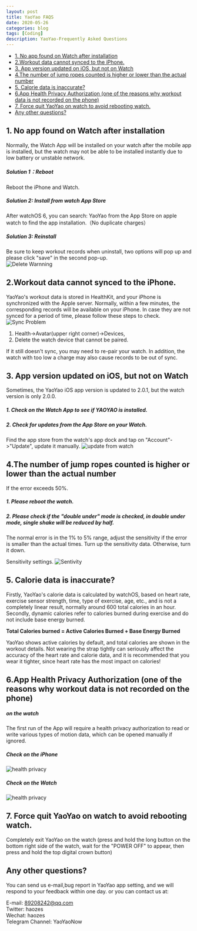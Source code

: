 ```yaml
---
layout: post
title: YaoYao FAQS
date: 2020-05-26
categories: blog
tags: [Coding]
description: YaoYao-Frequently Asked Questions
---
```



* [1. No app found on Watch after installation](#NoappfoundonWatchafterinstallation)
* [2.Workout data cannot synced to the iPhone.](#WorkoutdatacannotsyncedtotheiPhone.)
* [3. App  version updated on iOS, but not on Watch](#AppversionupdatedoniOSbutnotonWatch)
* [4.The number of jump ropes counted is higher or lower than the actual number](#Thenumberofjumpropescountedishigherorlowerthantheactualnumber)
* [5. Calorie data is inaccurate?](#Caloriedataisinaccurate)
* [6.App Health Privacy Authorization (one of the reasons why workout data is not recorded on the phone)](#AppHealthPrivacyAuthorizationoneofthereasonswhyworkoutdataisnotrecordedonthephone)
* [7. Force quit YaoYao on watch to avoid rebooting  watch.](#ForcequitYaoYaoonwatchtoavoidrebootingwatch.)
* [Any other questions?](#Anyotherquestions)


##  <a name='NoappfoundonWatchafterinstallation'></a>1. No app found on Watch after installation
Normally, the Watch App will be installed on your watch after the mobile app is installed, but the watch may not be able to be installed instantly due to low battery or unstable network. 
#####  Solution 1：Reboot
Reboot the iPhone and Watch.
#####  Solution 2: Install from watch App Store
After watchOS 6, you can search: YaoYao from the App Store on apple watch to find the app installation.（No duplicate charges）
#####  Solution 3: Reinstall
Be sure to keep workout records when uninstall, two options will pop up and please click "save" in the second pop-up.  
![Delete Warnning](http://cdn.onlytalk.top/blog/faq-1_en.jpg)


##  <a name='WorkoutdatacannotsyncedtotheiPhone.'></a>2.Workout data cannot synced to the iPhone.
YaoYao's workout data is stored in HealthKit, and your iPhone is synchronized with the Apple server.
Normally, within a few minutes, the corresponding records will be available on your iPhone. In case they are not synced for a period of time, please follow these steps to check.
![Sync Problem](http://cdn.onlytalk.top/blog/faq-2.jpg)
1. Health->Avatar(upper right corner)->Devices,
2. Delete the watch device that cannot be paired.

If it still doesn't sync, you may need to re-pair your watch. In addition, the watch with too low a charge may also cause records to be out of sync.

##  <a name='AppversionupdatedoniOSbutnotonWatch'></a>3. App  version updated on iOS, but not on Watch
Sometimes, the YaoYao iOS app version is updated to 2.0.1, but the watch version is only 2.0.0.
#####  1. Check on the Watch App to see if YAOYAO is installed.
#####  2. Check for updates from the App Store on your Watch.
Find the app store from the watch's app dock and tap on "Account"->"Update", update it manually.
 ![update from watch](http://cdn.onlytalk.top/blog/faq-3_en.jpg)

##  <a name='Thenumberofjumpropescountedishigherorlowerthantheactualnumber'></a>4.The number of jump ropes counted is higher or lower than the actual number
If the error exceeds 50%.
#####  1. Please reboot the watch.
#####  2. Please check if the "double under" mode is checked, in double under mode, single shake will be reduced by half.

The normal error is in the 1% to 5% range, adjust the sensitivity if the error is smaller than the actual times.
Turn up the sensitivity data.  Otherwise, turn it down. 

Sensitivity settings.
![Sentivity](http://cdn.onlytalk.top/blog/faq4_en.jpg)

##  <a name='Caloriedataisinaccurate'></a>5. Calorie data is inaccurate? 
Firstly, YaoYao's calorie data is calculated by watchOS, based on heart rate, exercise sensor strength, time, type of exercise, age, etc., and is not a completely linear result, normally around 600 total calories in an hour.
Secondly, dynamic calories refer to calories burned during exercise and do not include base energy burned.

__Total Calories  burned = Active Calories Burned + Base Energy Burned__

YaoYao shows active calories by default, and total calories are shown in the workout details.
Not wearing the strap tightly can seriously affect the accuracy of the heart rate and calorie data, and it is recommended that you wear it tighter, since heart rate has the most impact on calories!


##  <a name='AppHealthPrivacyAuthorizationoneofthereasonswhyworkoutdataisnotrecordedonthephone'></a>6.App Health Privacy Authorization (one of the reasons why workout data is not recorded on the phone)
#####  on the watch
The first run of the App will require a health privacy authorization to read or write various types of motion data, which can be opened manually if ignored.
#####  Check on the iPhone
![health privacy](http://cdn.onlytalk.top/blog/faq6_1_en.jpg)
#####  Check on the Watch
![health privacy](http://cdn.onlytalk.top/blog/faq6_en.jpg)

##  <a name='ForcequitYaoYaoonwatchtoavoidrebootingwatch.'></a>7. Force quit YaoYao on watch to avoid rebooting  watch.
Completely exit YaoYao on the watch (press and hold the long button on the bottom right side of the watch, wait for the "POWER OFF" to appear, then press and hold the top digital crown button)


##  <a name='Anyotherquestions'></a>Any other questions?
You can send us e-mail,bug report in YaoYao app setting, and we will respond to your feedback within one day. or you can contact us at:

E-mail: 89208242@qq.com  
Twitter: haozes  
Wechat: haozes  
Telegram Channel: YaoYaoNow   


